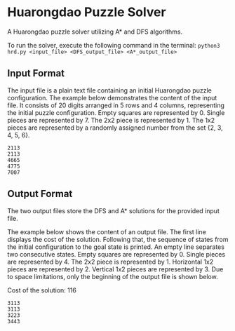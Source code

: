 # Huarongdao Puzzle Solver
A Huarongdao puzzle solver utilizing A* and DFS algorithms.

To run the solver, execute the following command in the terminal: 
```python3 hrd.py <input_file> <DFS_output_file> <A*_output_file>```


## Input Format
The input file is a plain text file containing an initial Huarongdao puzzle configuration. The example below demonstrates the content of the input file. It consists of 20 digits arranged in 5 rows and 4 columns, representing the initial puzzle configuration. Empty squares are represented by 0. Single pieces are represented by 7. The 2x2 piece is represented by 1. The 1x2 pieces are represented by a randomly assigned number from the set {2, 3, 4, 5, 6}.
```
2113
2113
4665
4775
7007
```

## Output Format
The two output files store the DFS and A* solutions for the provided input file.

The example below shows the content of an output file. The first line displays the cost of the solution. Following that, the sequence of states from the initial configuration to the goal state is printed. An empty line separates two consecutive states. Empty squares are represented by 0. Single pieces are represented by 4. The 2x2 piece is represented by 1. Horizontal 1x2 pieces are represented by 2. Vertical 1x2 pieces are represented by 3. Due to space limitations, only the beginning of the output file is shown below.

Cost of the solution: 116
```
3113
3113
3223
3443
```
